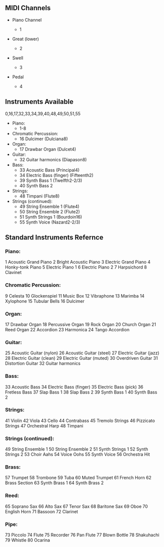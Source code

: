 ## MIDI Channels
* Piano Channel
  * 1

* Great (lower) 
  * 2

* Swell
  * 3

* Pedal
  * 4

## Instruments Available
0,16,17,32,33,34,39,40,48,49,50,51,55
* Piano: 
  * 1-8
* Chromatic Percussion:
  * 16 Dulcimer (Dulciana8)
* Organ:
  * 17 Drawbar Organ (Dulcet4)
* Guitar:
  * 32 Guitar harmonics (Diapason8)
* Bass:
  * 33 Acoustic Bass (Principal4)
  * 34 Electric Bass (finger) (Fifteenth2)
  * 39 Synth Bass 1 (Twelfth2-2/3)
  * 40 Synth Bass 2
* Strings:
  * 48 Timpani (Flute8)
* Strings (continued):
  * 49 String Ensemble 1 (Flute4)
  * 50 String Ensemble 2 (Flute2)
  * 51 Synth Strings 1 (Bourdoin16)
  * 55 Synth Voice (Nazard2-2/3)


## Standard Instruments Refernce
### Piano:
1 Acoustic Grand Piano
2 Bright Acoustic Piano
3 Electric Grand Piano
4 Honky-tonk Piano
5 Electric Piano 1
6 Electric Piano 2
7 Harpsichord
8 Clavinet

### Chromatic Percussion:
9 Celesta
10 Glockenspiel
11 Music Box
12 Vibraphone
13 Marimba
14 Xylophone
15 Tubular Bells
16 Dulcimer

### Organ:
17 Drawbar Organ
18 Percussive Organ
19 Rock Organ
20 Church Organ
21 Reed Organ
22 Accordion
23 Harmonica
24 Tango Accordion

### Guitar:
25 Acoustic Guitar (nylon)
26 Acoustic Guitar (steel)
27 Electric Guitar (jazz)
28 Electric Guitar (clean)
29 Electric Guitar (muted)
30 Overdriven Guitar
31 Distortion Guitar
32 Guitar harmonics

### Bass:
33 Acoustic Bass
34 Electric Bass (finger)
35 Electric Bass (pick)
36 Fretless Bass
37 Slap Bass 1
38 Slap Bass 2
39 Synth Bass 1
40 Synth Bass 2

### Strings:
41 Violin
42 Viola
43 Cello
44 Contrabass
45 Tremolo Strings
46 Pizzicato Strings
47 Orchestral Harp
48 Timpani

### Strings (continued):
49 String Ensemble 1
50 String Ensemble 2
51 Synth Strings 1
52 Synth Strings 2
53 Choir Aahs
54 Voice Oohs
55 Synth Voice
56 Orchestra Hit

### Brass:
57 Trumpet
58 Trombone
59 Tuba
60 Muted Trumpet
61 French Horn
62 Brass Section
63 Synth Brass 1
64 Synth Brass 2

### Reed:
65 Soprano Sax
66 Alto Sax
67 Tenor Sax
68 Baritone Sax
69 Oboe
70 English Horn
71 Bassoon
72 Clarinet

### Pipe:
73 Piccolo
74 Flute
75 Recorder
76 Pan Flute
77 Blown Bottle
78 Shakuhachi
79 Whistle
80 Ocarina
